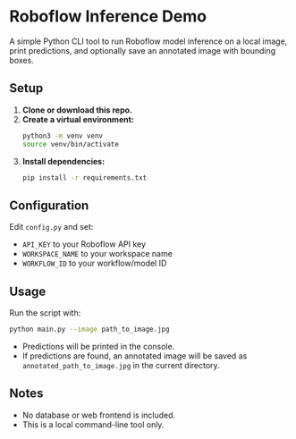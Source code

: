 # Roboflow Inference Demo

A simple Python CLI tool to run Roboflow model inference on a local image, print predictions, and optionally save an annotated image with bounding boxes.

## Setup

1. **Clone or download this repo.**
2. **Create a virtual environment:**
   ```bash
   python3 -m venv venv
   source venv/bin/activate
   ```
3. **Install dependencies:**
   ```bash
   pip install -r requirements.txt
   ```

## Configuration

Edit `config.py` and set:
- `API_KEY` to your Roboflow API key
- `WORKSPACE_NAME` to your workspace name
- `WORKFLOW_ID` to your workflow/model ID

## Usage

Run the script with:
```bash
python main.py --image path_to_image.jpg
```

- Predictions will be printed in the console.
- If predictions are found, an annotated image will be saved as `annotated_path_to_image.jpg` in the current directory.

## Notes
- No database or web frontend is included.
- This is a local command-line tool only.
